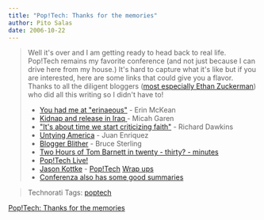 ```yaml
---
title: "Pop!Tech: Thanks for the memories"
author: Pito Salas
date: 2006-10-22
---
```



>
> Well it's over and I am getting ready to head back to real life. Pop!Tech
> remains my favorite conference (and not just because I can drive here from
> my house.) It's hard to capture what it's like but if you are interested,
> here are some links that could give you a flavor. Thanks to all the diligent
> bloggers ([most especially Ethan
> Zuckerman](<http://www.ethanzuckerman.com/blog/>)) who did all this writing
> so I didn't have to!
>
>   * [You had me at
> "erinaeous"](<http://www.ethanzuckerman.com/blog/?p=1058>) - Erin McKean
>   * [Kidnap and release in Iraq
> ](<http://www.ethanzuckerman.com/blog/?p=1057>) - Micah Garen
>   * ["It's about time we start criticizing
> faith"](<http://www.ethanzuckerman.com/blog/?p=1056>) - Richard Dawkins
>   * [Untying America](<http://www.ethanzuckerman.com/blog/?p=1051>) - Juan
> Enriquez
>   * [Blogger Blither](<http://www.ethanzuckerman.com/blog/?p=1048>) - Bruce
> Sterling
>   * [Two Hours of Tom Barnett in twenty - thirty? -
> minutes](<http://www.ethanzuckerman.com/blog/?p=1054>)
>   * [Pop!Tech Live!](<http://live.poptech.org/>)
>   * [Jason Kottke](<http://www.kottke.org/>) -
> [Pop!Tech](<http://www.kottke.org/06/10/poptech-day-2-wrapup>) [Wrap
> ups](<http://www.kottke.org/06/10/poptech-day-1-wrapup>)
>   * [Conferenza also has some good
> summaries](<http://conferenzablog.typepad.com/conferenza/>)
>

>
> Technorati Tags: [poptech](<http://technorati.com/tag/poptech>)


[Pop!Tech: Thanks for the memories](None)
